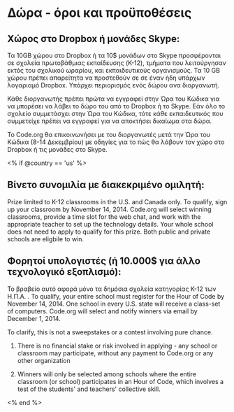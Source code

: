 

# Δώρα - όροι και προϋποθέσεις

## Χώρος στο Dropbox ή μονάδες Skype:

Τα 10GB χώρου στο Dropbox ή τα 10$ μονάδων στο Skype προσφέρονται σε σχολεία πρωτοβάθμιας εκπαίδευσης (K-12), τμήματα που λειτούργησαν εκτός του σχολικού ωραρίου, και εκπαιδευτικούς οργανισμούς. Τα 10 GB χώρου πρέπει απαρείτητα να προστεθούν σε σε έναν ήδη υπάρχων λογαριαμό Dropbox. Υπάρχει περιορισμός ενός δώρου ανα διοργανωτή.

Κάθε διοργανωτής πρέπει πρώτα να εγγραφεί στην Ώρα του Κώδικα για να μπορέσει να λάβει το δώρο του από το Dropbox ή το Skype. Εάν όλο το σχολείο συμμετάσχει στην Ώρα του Κώδικα, τότε κάθε εκπαιδευτικός που συμμετείχε πρέπει να εγγραφεί για να αποκτήσει δικαίωμα στα δώρα.

Το Code.org θα επικοινωνήσει με του διοργανωτές μετά την Ώρα του Κώδικα (8-14 Δεκεμβρίου) με οδηγίες για το πώς θα λάβουν τον χώρο στο Dropbox ή τις μονάδες στο Skype.

<% if @country == 'us' %>

## Βίνετο συνομιλία με διακεκριμένο ομιλητή:

Prize limited to K-12 classrooms in the U.S. and Canada only. To qualify, sign up your classroom by November 14, 2014. Code.org will select winning classrooms, provide a time slot for the web chat, and work with the appropriate teacher to set up the technology details. Your whole school does not need to apply to qualify for this prize. Both public and private schools are eligbile to win.

## Φορητοί υπολογιστές (ή 10.000$ για άλλο τεχνολογικό εξοπλισμό):

Το βραβείο αυτό αφορά μόνο τα δημόσια σχολεία κατηγορίας K-12 των Η.Π.Α. . To qualify, your entire school must register for the Hour of Code by November 14, 2014. One school in every U.S. state will receive a class-set of computers. Code.org will select and notify winners via email by December 1, 2014.

To clarify, this is not a sweepstakes or a contest involving pure chance.

1) There is no financial stake or risk involved in applying - any school or classroom may participate, without any payment to Code.org or any other organization

2) Winners will only be selected among schools where the entire classroom (or school) participates in an Hour of Code, which involves a test of the students' and teachers' collective skill.

<% end %>